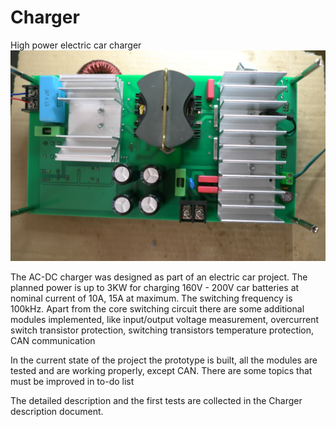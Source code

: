 # Charger
High power electric car charger
![Prototype board](Charger.jpg?raw=true "Prototype Board")


The AC-DC charger was designed as part of an electric car project. 
The planned power is up to 3KW for charging 160V - 200V car batteries at nominal current of 10A, 15A at maximum. The switching frequency is 100kHz.
Apart from the core switching circuit there are some additional modules implemented, like input/output voltage measurement, overcurrent switch transistor protection, switching transistors temperature protection, CAN communication 

In the current state of the project the prototype is built, all the modules are tested and are working properly, except CAN. 
There are some topics that must be improved in to-do list

The detailed description and the first tests are collected in the Charger description document.
